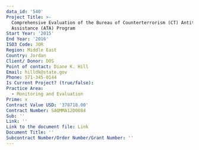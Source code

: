 ```yaml
---
data_id: '540'
Project Title: >-
  Comprehensive Evaluation of the Bureau of Counterterrorism (CT) Antiterrorism
  Assistance (ATA) Program
Start Year: '2015'
End Year: '2016'
ISO3 Code: JOR
Region: Middle East
Country: Jordan
Client/ Donor: DOS
Point of contact: Diane K. Hill
Email: hilldk@state.gov
Phone: 571-345-0144
Is Current Project? (true/false): 
Practice Area:
  - Monitoring and Evaluation
Prime: x
Contract Value USD: '378718.00'
Contract Number: SAQMMA12D0084
Sub: ''
Link: ''
Link to the document file: Link
Document Title: ''
Subcontract Number/Order Number/Grant Number: ''
---
```


